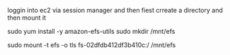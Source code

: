 


loggin into ec2 via session manager and then fiest  crreate a directory and then mount it 


sudo yum install -y amazon-efs-utils
sudo mkdir /mnt/efs




sudo mount -t efs -o tls fs-02dfdb412df3b410c:/ /mnt/efs